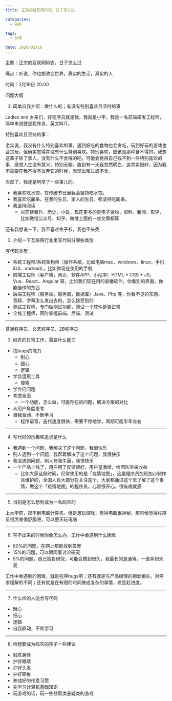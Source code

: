 ```yaml
---
title: 正宗的互联网码农，日子怎么过

categories:
  - web

tags:
  - 分享

date: 2020/02/18
---
```


主题：正宗的互联网码农，日子怎么过

痛点：听说，你也想改变世界，真实的生活，真实的人

时间：2月19日 20:00

<!-- more -->

问题大纲

1. 简单自我介绍：做什么的；有没有特别喜欢且坚持的事

Ladies and 乡亲们，好程序员就是我，我就是小宇。我是一名前端研发工程师，简单来说就是程序员，英文叫IT。

特别喜欢且坚持的事：

  老实说，我没有什么特别喜欢的事。遇到好吃的食物也会贪吃，玩到好玩的游戏也会贪玩，但确实觉得并没有什么特别喜欢。特别喜欢，应该是那种舍不得的，我想这辈子除了家人，没有什么不舍得的吧。可能会觉得自己找不到一件特别喜欢的事，感觉人生没有意义，特别无聊。直到有一天我忽然明白，这其实很好，因为我不需要在我不得不放弃它的时候，表现出难过或不舍。

  当然了，我还是列举了一些事儿的。

  * 我喜欢吃水饺，在传统节日里我会坚持吃水饺。
  * 我喜欢吃面条，在我的生日、家人的生日，都坚持吃面条。
  * 我坚持阅读
    - 以前读著作、历史、小说，现在更多的是电子读物，资料、新闻、影评，比如微信公众号、知乎、微博上面的一些文章都算

  还有我想说一下，我不喜欢格子衫，我也不头秃

2. 介绍一下互联网行业里写代码分哪些类型

写代码类型：

  - 系统工程师/系统架构师（操作系统，比如电脑mac、windows、linux，手机iOS、android），比如你现在使用的手机
  - 前端工程师（客户端，网页、软件APP、小程序）HTML + CSS + JS，Vue、React、Angular 等，比如我们现在用的直播软件，你看到的界面，你能操作的东西
  - 后端工程师（服务端，服务器，数据库）Java、Php 等，你看不见的东西，音频、字幕怎么发出去的，怎么接受到的
  - 测试工程师，专门做测试功能，测试一个软件是否正常
  - 全栈工程师，同时掌握前端、后端、测试

---

普通程序员、文艺程序员、2B程序员

3. 码农的日常工作，需要什么能力

* 找bugs的能力
  - 耐心
  - 细心
  - 逻辑
* 学会运用工具
  - 搜索
* 学会问问题
* 考虑全面
  - 一个功能，怎么做，可能存在的问题，解决方案的对比
* 从用户角度思考
* 自我驱动，不断学习
  - 程序语音，迭代速度很快，需要不停地学，周期可能半年左右

---

4. 写代码的乐趣和追求是什么

* 我遇到一个问题，我解决了这个问题，我很快乐
* 别人遇到一个问题，我帮着解决了这个问题，我很快乐
* 我没遇到问题，别人夸我牛逼，我很快乐
* 一个产品上线了，用户用了反馈很好，用户量激增，给团队带来收益
  - 比如大家这段时间，经常使用的是「疫情地图」，这是程序员加班加点制作且维护的，全国人民大部分在关注这个，大家都通过这个去了解了这个事情，做这个「疫情地图」的程序员，心里很开心，很有成就感

---

5. 当初是怎么想到成为一名码农的

上大学前，摸不到电脑计算机，但是想玩游戏，觉得电脑很神秘，那时候觉得程序员很厉害很舒服吧，可以整天玩电脑

---

6. 写不出来的时候你会怎么办，工作中会遇到什么困难

- 80%的问题，在网上都能找到答案
- 15%的问题，可以跟同事讨论研究
- 5%的问题，自己独自研究，可能会搞到很久，我最长的是通宵，一直弄到天亮

工作中会遇到的困难，就是程序bugs吧；还有就是与产品经理的相爱相杀，对需求理解的不同；还有就是在有限的时间做成复杂的事情，疯狂赶进度。

---

7. 什么样的人适合写代码

- 耐心
- 细心
- 逻辑
- 自我驱动，不断学习

---

8. 给想要成为码农的孩子一些建议

- 锻炼身体
- 护好眼睛
- 护好头发
- 护好颈椎
- 养成好的作息习惯
- 先学习计算机基础知识
- 玩游戏的话，玩一些益智类悬疑类的游戏
